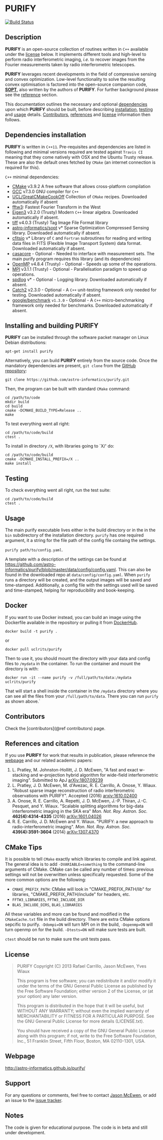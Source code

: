 PURIFY
=======

[![Build Status](https://travis-ci.com/astro-informatics/purify.svg?branch=development)](https://travis-ci.com/astro-informatics/purify)

Description
-------------

**PURIFY** is an open-source collection of routines written in `C++` available under the [license](#license) below. It implements different tools and high-level to perform radio interferometric imaging, _i.e._ to recover images from the Fourier measurements taken by radio interferometric telescopes. 

**PURIFY** leverages recent developments in the field of compressive sensing and convex optimization. Low-level functionality to solve the resulting convex optimisation is factored into the open-source companion code, [**SOPT**](https://github.com/astro-informatics/sopt), also written by the authors of **PURIFY**. For further background please see the [reference](#references-and-citation) section.

This documentation outlines the necessary and optional [dependencies](#dependencies-installation) upon which **PURIFY** should be built, before describing [installation](#installing-and-building-PURIFY), [testing](#testing) and [usage](#usage) details. [Contributors](#contributors), [references](#references-and-citation) and [license](#license) information then follows.

Dependencies installation
-------------------------

**PURIFY** is written in `C++11`. Pre-requisites and dependencies are listed in following and minimal versions required are tested against `Travis CI` meaning that they come natively with OSX and the Ubuntu Trusty release. These are also the default ones fetched by `CMake` (an internet connection is required for this).

`C++` minimal dependencies:

- [CMake](http://www.cmake.org/) v3.9.2 A free software that allows cross-platform compilation
- [GCC](https://gcc.gnu.org) v7.3.0 GNU compiler for `C++`
- [UCL/GreatCMakeCookOff](https://github.com/UCL/GreatCMakeCookOff) Collection of `CMake` recipes.
  Downloaded automatically if absent
- [fftw3](www.fftw.org): Fastest Fourier Transform in the West
- [Eigen3](http://eigen.tuxfamily.org/index.php?title=Main_Page) v3.2.0 (Trusty) Modern `C++` linear algebra.
  Downloaded automatically if absent.
- [tiff](http://www.libtiff.org/) v4.0.3 (Trusty) Tag Image File Format library
- [astro-informatics/sopt](https://github.com/astro-informatics/sopt) v* Sparse Optimization
  Compressed Sensing library. Downloaded automatically if absent.
- [cfitsio](http://heasarc.gsfc.nasa.gov/fitsio/fitsio.html) v* Library of `C` and `Fortran` subroutines
  for reading and writing data files in FITS (Flexible Image Transport System) data format.
  Downloaded automatically if absent.
- [casacore](http://casacore.github.io/casacore/) - Optional - Needed to interface with measurement
  sets. The main purify program requires this library (and its dependencies)
- [OpenMP](http://openmp.org/wp/) v4.8.4 (Trusty) - Optional - Speeds up some of the operations.
- [MPI](https://www.open-mpi.org) v3.1.1 (Trusty) - Optional - Parallelisation paradigm to speed up operations.
- [spdlog](https://github.com/gabime/spdlog) v* - Optional - Logging library. Downloaded automatically if
  absent.
- [Catch2](https://github.com/catchorg/Catch2) v2.3.0 - Optional -  A `C++`
  unit-testing framework only needed for testing. Downloaded automatically if absent.
- [google/benchmark](https://github.com/google/benchmark) `v1.3.0` - Optional - A `C++`
  micro-benchmarking framework only needed for benchmarks. Downloaded automatically if absent.

Installing and building PURIFY
-------------------------------------

**PURIFY** can be installed through the software packet manager on Linux Debian distributions:

```
apt-get install purify
```

Alternatively, you can build **PURIFY** entirely from the source code. Once the mandatory dependencies are present, `git clone` from the [GitHub repository](https://github.com/astro-informatics/purify):

```
git clone https://github.com/astro-informatics/purify.git
```

Then, the program can be built with standard `CMake` command:

```
cd /path/to/code
mkdir build
cd build
cmake -DCMAKE_BUILD_TYPE=Release ..
make
```

To test everything went all right:

```
cd /path/to/code/build
ctest .
```

To install in directory `/X`, with libraries going to `X/' do:

```
cd /path/to/code/build
cmake -DCMAKE_INSTALL_PREFIX=/X ..
make install
```

Testing
-------

To check everything went all right, run the test suite:

```
cd /path/to/code/build
ctest .
```

Usage
------

The main purify executable lives either in the build directory or in the in the `bin` subdirectory
of the installation directory. `purify` has one required argument, it a string for the file path of the config file containg the settings.

`purify path/to/config.yaml`.

A template with a description of the settings can be found at https://github.com/astro-informatics/purify/blob/master/data/config/config.yaml. 
This can also be found in the downloaded repo at `data/config/config.yaml`. When `purify` runs a directory will be created, and the output images will be saved and time-stamped. Additionally, a config file with the settings used will be saved and time-stamped, helping for reproducibility and book-keeping. 

Docker
-------

If you want to use Docker instead, you can build an image using the Dockerfile
available in the repository or pulling it from
[DockerHub](https://hub.docker.com/r/uclrits/purify).

```
docker build -t purify .
```

or

```
docker pull uclrits/purify
```

Then to use it, you should mount the directory with your data and config files
to `/mydata` in the container. To run the container and mount the directory is
with:

```
docker run -it --name purify -v /full/path/to/data:/mydata uclrits/purify
```

That will start a shell inside the container in the `/mydata` directory where
you can see all the files from your `/full/path/to/data`. There you can run
`purify` as shown above.`


Contributors
------------

Check the [contributors](@ref contributors) page.

References and citation
-----------------------

If you use **PURIFY** for work that results in publication, please reference the [webpage](#webpage) and our related academic papers:

1. L. Pratley, M. Johnston-Hollitt, J. D. McEwen,
   "A fast and exact w-stacking and w-projection hybrid algorithm for wide-field interferometric imaging".
   Submitted to ApJ [arXiv:1807.09239](https://arxiv.org/abs/1807.09239)
2. L. Pratley, J. D. McEwen, M. d'Avezac, R. E. Carrillo, A. Onose, Y. Wiaux. "Robust sparse image
   reconstruction of radio interferometric observations with PURIFY".
   Accepted (2016) [arxiv:1610.02400](https://arxiv.org/abs/1610.02400v2)
3. A. Onose, R. E. Carrillo, A. Repetti, J. D. McEwen, J.-P. Thiran, J.-C. Pesquet, and Y. Wiaux.
   "Scalable splitting algorithms for big-data interferometric imaging in the SKA era" _Mon. Not.
   Roy. Astron. Soc._ **462(4):4314-4335** (2016) [arXiv:1601.04026](http://arxiv.org/abs/arXiv:1601.04026)
4. R. E. Carrillo, J. D. McEwen and Y. Wiaux.  "PURIFY: a new approach to radio-interferometric
   imaging". _Mon. Not. Roy. Astron. Soc._ **439(4):3591-3604** (2014) [arXiv:1307.4370](http://arxiv.org/abs/1307.4370)

CMake Tips
----------

It is possible to tell ``CMake`` exactly which libraries to compile and link against. The general
idea is to add ``-DVARIABLE=something`` to the command-line arguments of CMake. CMake can be called
any number of times: previous settings will not be overwritten unless specifically
requested. Some of the more common options are the following:

-  ``CMAKE_PREFIX_PATH``: CMake will look in "CMAKE_PREFIX_PATH/lib"
   for libraries, "CMAKE_PREFIX_PATH/include" for headers, etc.
-  ``FFTW3_LIBRARIES``, ``FFTW3_INCLUDE_DIR``
-  ``BLAS_INCLUDE_DIRS``, ``BLAS_LIBRARIES``

All these variables and more can be found and modified in the ``CMakeCache.txt`` file in the build
directory. There are extra CMake options sepcific to purify. ``-Ddompi=ON`` will turn MPI on in the build, ``-Dopenmp=ON`` will turn openmp on for the build. ``-Dtests=ON`` will make sure tests are built.

``ctest`` should be run to make sure the unit tests pass.

License
--------

>    PURIFY Copyright (C) 2013 Rafael Carrillo, Jason McEwen, Yves Wiaux
>
>    This program is free software; you can redistribute it and/or modify it
>    under the terms of the GNU General Public License as published by the
>    Free Software Foundation; either version 2 of the License, or (at your
>    option) any later version.
>
>    This program is distributed in the hope that it will be useful, but
>    WITHOUT ANY WARRANTY; without even the implied warranty of
>    MERCHANTABILITY or FITNESS FOR A PARTICULAR PURPOSE. See the GNU General
>    Public License for more details (LICENSE.txt).
>
>    You should have received a copy of the GNU General Public License along
>    with this program; if not, write to the Free Software Foundation, Inc.,
>    51 Franklin Street, Fifth Floor, Boston, MA 02110-1301, USA.

Webpage
-------

http://astro-informatics.github.io/purify/

Support
-------

For any questions or comments, feel free to contact [Jason McEwen](mailto:jason.mcewen@gmail.com), or add
an issue to the [issue tracker](https://github.com/astro-informatics/purify/issues).

Notes
-----

The code is given for educational purpose. The code is in beta and still under development.

